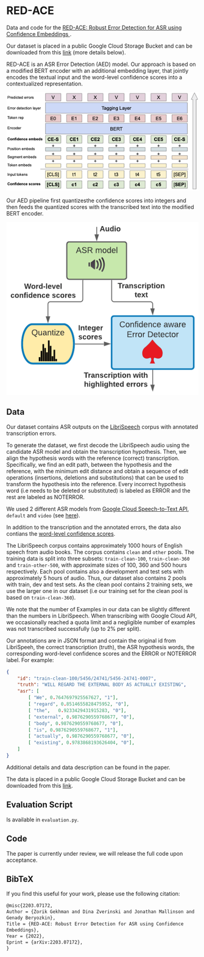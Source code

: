 # RED-ACE
Data and code for the [RED-ACE: Robust Error Detection for ASR using Confidence Embeddings
](https://arxiv.org/abs/2203.07172).

Our dataset is placed in a public Google Cloud Storage Bucket and can be downloaded from
this [link](https://storage.googleapis.com/gresearch/red-ace/data.zip) (more details below).

RED-ACE is an ASR Error Detection (AED) model.
Our approach is based on a modified BERT encoder with an additional embedding layer, that jointly encodes the textual input and the word-level confidence scores into a contextualized representation.

![alt text](https://github.com/zorikg/RED-ACE/blob/main/figures/tagger.png)

Our AED pipeline first quantizesthe confidence scores into integers and then feeds the quantized scores with the transcribed text into the modified BERT encoder.

![alt text](https://github.com/zorikg/RED-ACE/blob/main/figures/diagram.png)

## Data
Our dataset contains ASR outputs on the [LibriSpeech](https://www.openslr.org/12/) corpus with annotated transcription errors. 

To generate the dataset, we first decode the LibriSpeech audio using the candidate ASR model and obtain the transcription hypothesis. Then, we align the hypothesis words with the reference (correct) transcription.  Specifically, we find an edit path, between the hypothesis and the reference, with the minimum edit distance and obtain a sequence of edit operations (insertions, deletions and substitutions) that can be used to transform the hypothesis into the reference. Every incorrect hypothesis word (i.e needs to be deleted or substituted) is labeled as ERROR and the rest are labeled as NOTERROR.

We used 2 different ASR models from [Google Cloud Speech-to-Text API](https://cloud.google.com/speech-to-text), `default` and `video` (see [here](https://cloud.google.com/speech-to-text/docs/basics#select-model)).

In addition to the transcription and the annotated errors, the data also contians the [word-level confidence scores](https://cloud.google.com/speech-to-text/docs/word-confidence#word-level_confidence).

The LibriSpeech corpus contains approximately 1000 hours of English speech from audio books. The corpus contains `clean` and `other` pools. The training data is split into three subsets: `train-clean-100`, `train-clean-360` and `train-other-500`, with approximate sizes of 100, 360 and 500 hours respectively. Each pool contains also a development and test sets with approximately 5 hours of audio. Thus, our dataset also contains 2 pools with train, dev and test sets. As the clean pool contains 2 training sets, we use the larger one in our dataset (i.e our training set for the clean pool is based on `train-clean-360`).

We note that the number of Examples in our data can be slightly different than the numbers in LibriSpeech. When transcribing with Google Cloud API, we occasionally reached a quota limit and a negligible number of examples was not transcribed successfully (up to 2% per split). 

Our annotations are in JSON format and contain the original id from LibriSpeeh, the correct transcription (truth), the ASR hypothesis words, the corresponding word-level confidence scores and the ERROR or NOTERROR label.
For example:

```json
{
    "id": "train-clean-100/5456/24741/5456-24741-0007",
    "truth": "WILL REGARD THE EXTERNAL BODY AS ACTUALLY EXISTING",
    "asr": [
        [ "We", 0.7647697925567627, "1"],
        [ "regard", 0.8514655828475952, "0"],
        [ "the",   0.9233429431915283, "0"],
        [ "external", 0.9876290559768677, "0"],
        [ "body", 0.9876290559768677, "0"],
        [ "is", 0.9876290559768677, "1"],
        [ "actually", 0.9876290559768677, "0"],
        [ "existing", 0.9783868193626404, "0"],
    ]
}
```

Additional details and data description can be found in the paper.

The data is placed in a public Google Cloud Storage Bucket and can be downloaded from
this [link](https://storage.googleapis.com/gresearch/red-ace/data.zip).

## Evaluation Script
Is available in `evaluation.py`.

## Code

The paper is currently under review, we will release the full code upon acceptance.

## BibTeX 
If you find this useful for your work, please use the following citation:
```
@misc{2203.07172,
Author = {Zorik Gekhman and Dina Zverinski and Jonathan Mallinson and Genady Beryozkin},
Title = {RED-ACE: Robust Error Detection for ASR using Confidence Embeddings},
Year = {2022},
Eprint = {arXiv:2203.07172},
}
```
